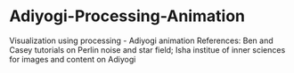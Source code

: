 # Adiyogi-Processing-Animation
Visualization using processing - Adiyogi animation
References: Ben and Casey tutorials on Perlin noise and star field; Isha institue of inner sciences for images and content on Adiyogi
